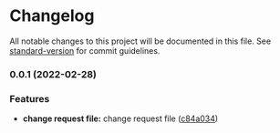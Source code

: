 # Changelog

All notable changes to this project will be documented in this file. See [standard-version](https://github.com/conventional-changelog/standard-version) for commit guidelines.

### 0.0.1 (2022-02-28)


### Features

* **change request file:** change request file ([c84a034](https://github.com/young-bao/vite-vue3-demo/commit/c84a034da0bd1a68d605157578f657f9b54375e4))
